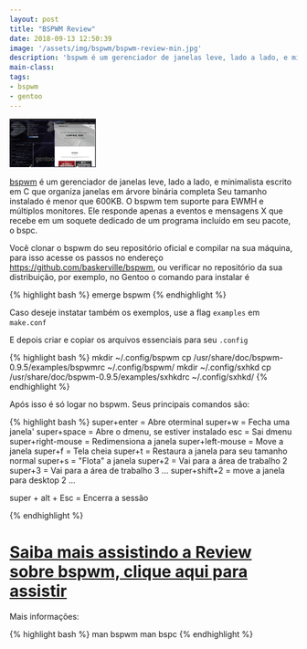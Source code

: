```yaml
---
layout: post
title: "BSPWM Review"
date: 2018-09-13 12:50:39
image: '/assets/img/bspwm/bspwm-review-min.jpg'
description: 'bspwm é um gerenciador de janelas leve, lado a lado, e minimalista escrito em C que organiza janelas em árvore binária completa.'
main-class:
tags:
- bspwm
- gentoo 
---
```


<img class="img img-thumbnail text-center" width="30%" src="/assets/img/bspwm/bspwm-review-min.jpg" alt="Captura de Tela, Gentoo + bspwm" title="Captura de Tela, Gentoo + bspwm">

[bspwm](https://github.com/baskerville/bspwm) é um gerenciador de janelas leve, lado a lado, e minimalista escrito em C que organiza janelas em árvore binária completa Seu tamanho instalado é menor que 600KB. O bspwm tem suporte para EWMH e múltiplos monitores. Ele responde apenas a eventos e mensagens X que recebe em um soquete dedicado de um programa incluído em seu pacote, o bspc.

Você clonar o bspwm do seu repositório oficial e compilar na sua máquina, para isso acesse os passos no endereço <https://github.com/baskerville/bspwm>, ou verificar no repositório da sua distribuição, por exemplo, no Gentoo o comando para instalar é

{% highlight bash %}
emerge bspwm
{% endhighlight %}

Caso deseje instatar também os exemplos, use a flag `examples` em `make.conf`

E depois criar e copiar os arquivos essenciais para seu `.config`

{% highlight bash %}
mkdir ~/.config/bspwm
cp /usr/share/doc/bspwm-0.9.5/examples/bspwmrc ~/.config/bspwm/
mkdir ~/.config/sxhkd
cp /usr/share/doc/bspwm-0.9.5/examples/sxhkdrc ~/.config/sxhkd/
{% endhighlight %}

Após isso é só logar no bspwm. Seus principais comandos são:

{% highlight bash  %}
super+enter = Abre oterminal
super+w = Fecha uma janela'
super+space = Abre o dmenu, se estiver instalado
esc = Sai dmenu
super+right-mouse = Redimensiona a janela
super+left-mouse = Move a janela
super+f = Tela cheia
super+t = Restaura a janela para seu tamanho normal
super+s = "Flota" a janela
super+2 = Vai para a área de trabalho 2
super+3 = Vai para a área de trabalho 3
...
super+shift+2 = move a janela para desktop 2
...

super + alt + Esc = Encerra a sessão

{% endhighlight  %}

# [Saiba mais assistindo a Review sobre bspwm, clique aqui para assistir](https://www.youtube.com/watch?v=h1diTbJzm5Y)

Mais informações:

{% highlight bash %}
man bspwm
man bspc
{% endhighlight %}

<script async src="https://pagead2.googlesyndication.com/pagead/js/adsbygoogle.js"></script>

<!-- Informat -->
<ins class="adsbygoogle"
 style="display:block"
 data-ad-client="ca-pub-2838251107855362"
 data-ad-slot="2327980059"
 data-ad-format="auto"
 data-full-width-responsive="true"></ins>

<script>
(adsbygoogle = window.adsbygoogle || []).push({});
</script>

